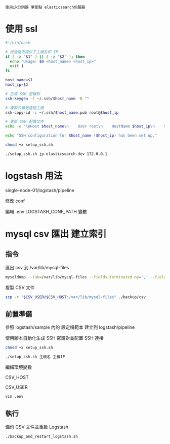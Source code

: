 ```
使用ik分詞器 單節點 elasticsearch伺服器
```

# 使用 ssl

```bash
#!/bin/bash

# 檢查是否提供了主機名和 IP
if [ -z "$1" ] || [ -z "$2" ]; then
  echo "Usage: $0 <host_name> <host_ip>"
  exit 1
fi

host_name=$1
host_ip=$2

# 生成 SSH 密鑰對
ssh-keygen -f ~/.ssh/$host_name -N ""

# 複製公鑰到遠程主機
ssh-copy-id -i ~/.ssh/$host_name.pub root@$host_ip

# 更新 SSH 配置文件
echo -e "\nHost $host_name\n    User root\n    HostName $host_ip\n    ServerAliveInterval 60\n    IdentityFile ~/.ssh/$host_name" >> ~/.ssh/config

echo "SSH configuration for $host_name ($host_ip) has been set up."
```

```bash
chmod +x setup_ssh.sh
```

```bash
./setup_ssh.sh jp-elasticsearch-dev 172.0.0.1
```

# logstash 用法

single-node-01/logstash/pipeline

修改 conf

編輯 .env LOGSTASH_CONF_PATH 變數

# mysql csv 匯出 建立索引

## 指令

匯出 csv 到 /var/lib/mysql-files

```bash
mysqldump --tab=/var/lib/mysql-files --fields-terminated-by=',' --fields-enclosed-by='"' --lines-terminated-by='\n' --no-create-info --user=yourusername --password=yourpassword yourdatabase yourtable
```

複製 CSV 文件

```bash
scp -r "$CSV_USER@$CSV_HOST:/var/lib/mysql-files" ./backup/csv
```

## 前置準備

參照 logstash/sample 內的 設定檔範本 建立到 logstash/pipeline

使用腳本自動化生成 SSH 密鑰對並配置 SSH 連接

```bash
chmod +x setup_ssh.sh
```

```bash
./setup_ssh.sh 主機名 主機IP
```

編輯環境變數

CSV_HOST

CSV_USER

```bash
vim .env
```

## 執行

備份 CSV 文件並重啟 Logstash

```bash
./backup_and_restart_logstash.sh
```
